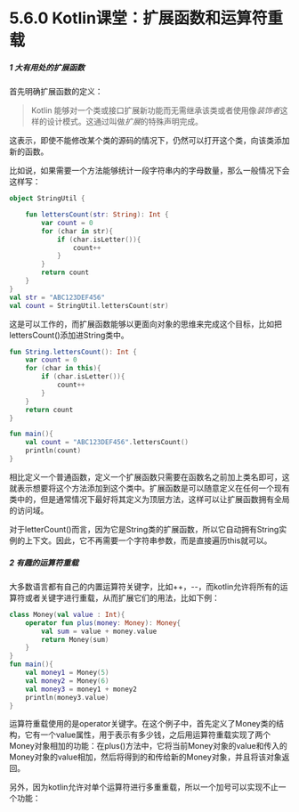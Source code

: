 # 5.6.0 Kotlin课堂：扩展函数和运算符重载

##### 1 大有用处的扩展函数

首先明确扩展函数的定义：

> Kotlin 能够对一个类或接口扩展新功能而无需继承该类或者使用像*装饰者*这样的设计模式。这通过叫做*扩展*的特殊声明完成。

这表示，即使不能修改某个类的源码的情况下，仍然可以打开这个类，向该类添加新的函数。

比如说，如果需要一个方法能够统计一段字符串内的字母数量，那么一般情况下会这样写：

```kotlin
object StringUtil {

    fun lettersCount(str: String): Int {
        var count = 0
        for (char in str){
            if (char.isLetter()){
                count++
            }
        }
        return count
    }
}
val str = "ABC123DEF456"
val count = StringUtil.lettersCount(str)
```

这是可以工作的，而扩展函数能够以更面向对象的思维来完成这个目标，比如把lettersCount()添加进String类中。

```kotlin
fun String.lettersCount(): Int {
    var count = 0
    for (char in this){
        if (char.isLetter()){
            count++
        }
    }
    return count
}

fun main(){
    val count = "ABC123DEF456".lettersCount()
    println(count)
}
```

相比定义一个普通函数，定义一个扩展函数只需要在函数名之前加上类名即可，这就表示想要将这个方法添加到这个类中。扩展函数是可以随意定义在任何一个现有类中的，但是通常情况下最好将其定义为顶层方法，这样可以让扩展函数拥有全局的访问域。

对于letterCount()而言，因为它是String类的扩展函数，所以它自动拥有String实例的上下文。因此，它不再需要一个字符串参数，而是直接遍历this就可以。

##### 2 有趣的运算符重载

大多数语言都有自己的内置运算符关键字，比如++，--，而kotlin允许将所有的运算符或者关键字进行重载，从而扩展它们的用法，比如下例：

```kotlin
class Money(val value : Int){
    operator fun plus(money: Money): Money{
        val sum = value + money.value
        return Money(sum)
    }
}
fun main(){
    val money1 = Money(5)
    val money2 = Money(6)
    val money3 = money1 + money2
    println(money3.value)
}
```

运算符重载使用的是operator关键字。在这个例子中，首先定义了Money类的结构，它有一个value属性，用于表示有多少钱，之后用运算符重载实现了两个Money对象相加的功能：在plus()方法中，它将当前Money对象的value和传入的Money对象的value相加，然后将得到的和传给新的Money对象，并且将该对象返回。

另外，因为kotlin允许对单个运算符进行多重重载，所以一个加号可以实现不止一个功能：
